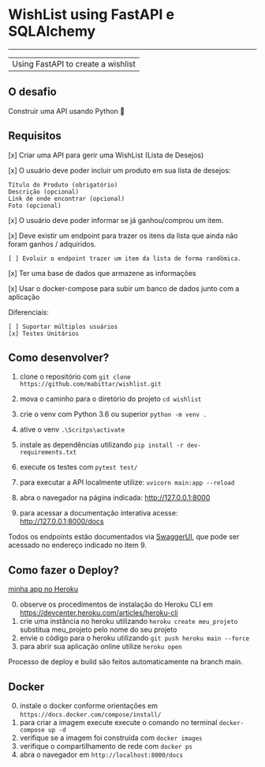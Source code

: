 # WishList using FastAPI e SQLAlchemy

---
<table>
<tr>
<td>
  Using FastAPI to create a wishlist
</td>
</tr>
</table>

## O desafio

  Construir uma API usando Python 🐍

## Requisitos

  [x] Criar uma API para gerir uma WishList (Lista de Desejos)

  [x] O usuário deve poder incluir um produto em sua lista de desejos:

    Título do Produto (obrigatório)
    Descrição (opcional)
    Link de onde encontrar (opcional)
    Foto (opcional)

  [x] O usuário deve poder informar se já ganhou/comprou um item.

  [x] Deve existir um endpoint para trazer os itens da lista que ainda não foram ganhos / adquiridos.

    [ ] Evoluir o endpoint trazer um item da lista de forma randômica.

  [x] Ter uma base de dados que armazene as informações

  [x] Usar o docker-compose para subir um banco de dados junto com a aplicação

  Diferenciais:

    [ ] Suportar múltiplos usuários
    [x] Testes Unitários

## Como desenvolver?

  1. clone o repositório com `git clone https://github.com/mabittar/wishlist.git`
  2. mova o caminho para o diretório do projeto `cd wishlist`
  3. crie o venv com Python 3.6 ou superior `python -m venv .`
  4. ative o venv `.\Scritps\activate`
  5. instale as dependências utilizando `pip install -r dev-requirements.txt`
  6. execute os testes com `pytest test/`

  7. para executar a API localmente utilize: `uvicorn main:app --reload`
  8. abra o navegador na página indicada: http://127.0.0.1:8000
  9. para acessar a documentação interativa acesse: http://127.0.0.1:8000/docs

Todos os endpoints estão documentados via [SwaggerUI](https://swagger.io/tools/swagger-ui/), que pode ser acessado no endereço indicado no item 9.

  ## Como fazer o Deploy? 
  [minha app no Heroku](https://wishlist-mmb.herokuapp.com/docs)

  0. observe os procedimentos de instalação do Heroku CLI em https://devcenter.heroku.com/articles/heroku-cli
  1. crie uma instância no heroku utilizando `heroku create meu_projeto` substitua meu_projeto pelo nome do seu projeto
  2. envie o código para o heroku utilizando `git push heroku main --force`
  3. para abrir sua aplicação online utilize `heroku open`

Processo de deploy e build são feitos automaticamente na branch main.

  ## Docker

  0. instale o docker conforme orientações em `https://docs.docker.com/compose/install/`
  1. para criar a imagem execute execute o comando no terminal `docker-compose up -d`
  2. verifique se a imagem foi construída com `docker images`
  3. verifique o compartilhamento de rede com `docker ps`
  4. abra o navegador em `http://localhost:8000/docs`
